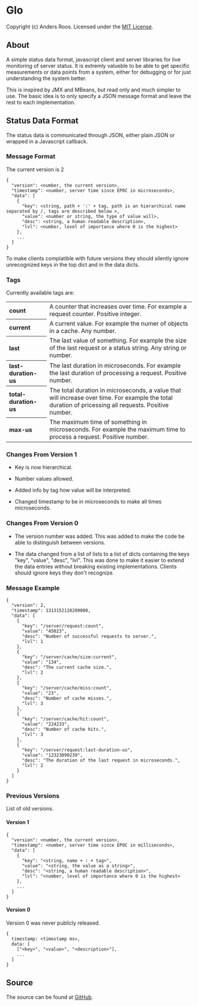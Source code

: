 # Glo #

Copyright (c) Anders Roos. Licensed under the [MIT License].

## About ##

A simple status data format, javascript client and server libraries
for live monitoring of server status. It is extremly valueble to be
able to get specific measurements or data points from a system, either
for debugging or for just understanding the system better.

This is inspired by JMX and MBeans, but read only and much simpler to
use. The basic idea is to only specify a JSON message format and leave
the rest to each implementation.

## Status Data Format ##

The status data is communicated through JSON, either plain JSON or
wrapped in a Javascript callback.

### Message Format ###

The current version is 2

    {
      "version": <number, the current version>,
      "timestamp": <number, server time since EPOC in microseconds>,
      "data": [
        {
          "key": <string, path + ':' + tag, path is an hierarchical name separated by /, tags are described below >,
          "value": <number or string, the type of value will>,
          "desc": <string, a human readable description>,
          "lvl": <number, level of importance where 0 is the highest>
        },
        ...
      ]
    }

To make clients complatible with future versions they should silently
ignore unrecognized keys in the top dict and in the data dicts.
    
### Tags ####

Currently available tags are:
<table>
  <tr><th align=left>count</th><td>A counter that increases over time. For example a request counter. Positive integer.</td></tr>
  <tr><th align=left>current</th><td>A current value. For example the numer of objects in a cache. Any number.</td></tr>
  <tr><th align=left>last</th><td>The last value of something. For example the size of the last request or a status string. Any string or number.</td></tr>
  <tr><th align=left>last-duration-us</th><td>The last duration in microseconds. For example the last duration of processing a request. Positive number.</td></tr>
  <tr><th align=left>total-duration-us</th><td>The total duration in microseconds, a value that will increase over time. For example the total duration of pricessing all requests. Positive number.</td></tr>
  <tr><th align=left>max-us</th><td>The maximum time of something in microseconds. For example the maximum time to process a request. Positive number.</td></tr>
</table>

### Changes From Version 1 ###

* Key is now hierarchical.

* Number values allowed.

* Added info by tag how value will be interpreted.

* Changed timestamp to be in microseconds to make all times microseconds.

### Changes From Version 0 ###

* The version number was added. This was added to make the code be able to distinguish between versions.

* The data changed from a list of lists to a list of dicts containing
  the keys "key", "value", "desc", "lvl". This was done to make it
  easier to extend the data entries without breaking existing
  implementations. Clients should ignore keys they don't recognize.

### Message Example ###

    {
      "version": 2,
      "timestamp": 1313152128209000,
      "data": [
        {
          "key": "/server/request:count",
          "value": "45023",
          "desc": "Number of successful requests to server.",
          "lvl": 1
        },
        {
          "key": "/server/cache/size:current",
          "value": "134",
          "desc": "The current cache size.",
          "lvl": 2
        },
        {
          "key": "/server/cache/miss:count",
          "value": "23",
          "desc": "Number of cache misses.",
          "lvl": 3
        },
        {
          "key": "/server/cache/hit:count",
          "value": "224233",
          "desc": "Number of cache hits.",
          "lvl": 3
        },
        {
          "key": "/server/request:last-duration-us",
          "value": "12323090239",
          "desc": "The duration of the last request in microseconds.",
          "lvl": 2
        }
      ]
    }

### Previous Versions ###

List of old versions.

#### Version 1 ####

    {
      "version": <number, the current version>,
      "timestamp": <number, server time since EPOC in milliseconds>,
      "data": [
        {
          "key": "<string, name + : + tag>",
          "value": "<string, the value as a string>",
          "desc": "<string, a human readable description>",
          "lvl": "<number, level of importance where 0 is the highest>
        },
        ...
      ]
    }

#### Version 0 ####

Version 0 was never publicly released.

    {
      timestamp: <timestamp ms>,
      data: [
        ["<key>", "<value>", "<description>"],
        ...
      ]
    }


## Source ##

The source can be found at [GitHub].

[MIT License]: http://github.com/andersroos/LICENSE.txt
[GitHub]: http://github.com/andersroos/glo
